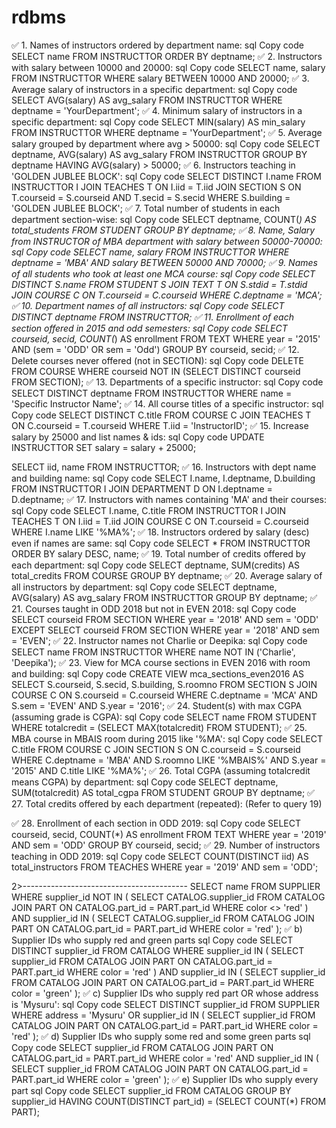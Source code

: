 # rdbms
✅ 1. Names of instructors ordered by department name:
sql
Copy code
SELECT name
FROM INSTRUCTTOR
ORDER BY deptname;
✅ 2. Instructors with salary between 10000 and 20000:
sql
Copy code
SELECT name, salary
FROM INSTRUCTTOR
WHERE salary BETWEEN 10000 AND 20000;
✅ 3. Average salary of instructors in a specific department:
sql
Copy code
SELECT AVG(salary) AS avg_salary
FROM INSTRUCTTOR
WHERE deptname = 'YourDepartment';
✅ 4. Minimum salary of instructors in a specific department:
sql
Copy code
SELECT MIN(salary) AS min_salary
FROM INSTRUCTTOR
WHERE deptname = 'YourDepartment';
✅ 5. Average salary grouped by department where avg > 50000:
sql
Copy code
SELECT deptname, AVG(salary) AS avg_salary
FROM INSTRUCTTOR
GROUP BY deptname
HAVING AVG(salary) > 50000;
✅ 6. Instructors teaching in 'GOLDEN JUBLEE BLOCK':
sql
Copy code
SELECT DISTINCT I.name
FROM INSTRUCTTOR I
JOIN TEACHES T ON I.iid = T.iid
JOIN SECTION S ON T.courseid = S.courseid AND T.secid = S.secid
WHERE S.building = 'GOLDEN JUBLEE BLOCK';
✅ 7. Total number of students in each department section-wise:
sql
Copy code
SELECT deptname, COUNT(*) AS total_students
FROM STUDENT
GROUP BY deptname;
✅ 8. Name, Salary from INSTRUCTOR of MBA department with salary between 50000-70000:
sql
Copy code
SELECT name, salary
FROM INSTRUCTTOR
WHERE deptname = 'MBA' AND salary BETWEEN 50000 AND 70000;
✅ 9. Names of all students who took at least one MCA course:
sql
Copy code
SELECT DISTINCT S.name
FROM STUDENT S
JOIN TEXT T ON S.stdid = T.stdid
JOIN COURSE C ON T.courseid = C.courseid
WHERE C.deptname = 'MCA';
✅ 10. Department names of all instructors:
sql
Copy code
SELECT DISTINCT deptname
FROM INSTRUCTTOR;
✅ 11. Enrollment of each section offered in 2015 and odd semesters:
sql
Copy code
SELECT courseid, secid, COUNT(*) AS enrollment
FROM TEXT
WHERE year = '2015' AND (sem = 'ODD' OR sem = 'Odd')
GROUP BY courseid, secid;
✅ 12. Delete courses never offered (not in SECTION):
sql
Copy code
DELETE FROM COURSE
WHERE courseid NOT IN (SELECT DISTINCT courseid FROM SECTION);
✅ 13. Departments of a specific instructor:
sql
Copy code
SELECT DISTINCT deptname
FROM INSTRUCTTOR
WHERE name = 'Specific Instructor Name';
✅ 14. All course titles of a specific instructor:
sql
Copy code
SELECT DISTINCT C.title
FROM COURSE C
JOIN TEACHES T ON C.courseid = T.courseid
WHERE T.iid = 'InstructorID';
✅ 15. Increase salary by 25000 and list names & ids:
sql
Copy code
UPDATE INSTRUCTTOR
SET salary = salary + 25000;

SELECT iid, name
FROM INSTRUCTTOR;
✅ 16. Instructors with dept name and building name:
sql
Copy code
SELECT I.name, I.deptname, D.building
FROM INSTRUCTTOR I
JOIN DEPARTMENT D ON I.deptname = D.deptname;
✅ 17. Instructors with names containing 'MA' and their courses:
sql
Copy code
SELECT I.name, C.title
FROM INSTRUCTTOR I
JOIN TEACHES T ON I.iid = T.iid
JOIN COURSE C ON T.courseid = C.courseid
WHERE I.name LIKE '%MA%';
✅ 18. Instructors ordered by salary (desc) even if names are same:
sql
Copy code
SELECT *
FROM INSTRUCTTOR
ORDER BY salary DESC, name;
✅ 19. Total number of credits offered by each department:
sql
Copy code
SELECT deptname, SUM(credits) AS total_credits
FROM COURSE
GROUP BY deptname;
✅ 20. Average salary of all instructors by department:
sql
Copy code
SELECT deptname, AVG(salary) AS avg_salary
FROM INSTRUCTTOR
GROUP BY deptname;
✅ 21. Courses taught in ODD 2018 but not in EVEN 2018:
sql
Copy code
SELECT courseid
FROM SECTION
WHERE year = '2018' AND sem = 'ODD'
EXCEPT
SELECT courseid
FROM SECTION
WHERE year = '2018' AND sem = 'EVEN';
✅ 22. Instructor names not Charlie or Deepika:
sql
Copy code
SELECT name
FROM INSTRUCTTOR
WHERE name NOT IN ('Charlie', 'Deepika');
✅ 23. View for MCA course sections in EVEN 2016 with room and building:
sql
Copy code
CREATE VIEW mca_sections_even2016 AS
SELECT S.courseid, S.secid, S.building, S.roomno
FROM SECTION S
JOIN COURSE C ON S.courseid = C.courseid
WHERE C.deptname = 'MCA' AND S.sem = 'EVEN' AND S.year = '2016';
✅ 24. Student(s) with max CGPA (assuming grade is CGPA):
sql
Copy code
SELECT name
FROM STUDENT
WHERE totalcredit = (SELECT MAX(totalcredit) FROM STUDENT);
✅ 25. MBA course in MBAIS room during 2015 like '%MA':
sql
Copy code
SELECT C.title
FROM COURSE C
JOIN SECTION S ON C.courseid = S.courseid
WHERE C.deptname = 'MBA' AND S.roomno LIKE '%MBAIS%' AND S.year = '2015' AND C.title LIKE '%MA%';
✅ 26. Total CGPA (assuming totalcredit means CGPA) by department:
sql
Copy code
SELECT deptname, SUM(totalcredit) AS total_cgpa
FROM STUDENT
GROUP BY deptname;
✅ 27. Total credits offered by each department (repeated):
(Refer to query 19)

✅ 28. Enrollment of each section in ODD 2019:
sql
Copy code
SELECT courseid, secid, COUNT(*) AS enrollment
FROM TEXT
WHERE year = '2019' AND sem = 'ODD'
GROUP BY courseid, secid;
✅ 29. Number of instructors teaching in ODD 2019:
sql
Copy code
SELECT COUNT(DISTINCT iid) AS total_instructors
FROM TEACHES
WHERE year = '2019' AND sem = 'ODD';






2>-----------------------------------------
SELECT name
FROM SUPPLIER
WHERE supplier_id NOT IN (
    SELECT CATALOG.supplier_id
    FROM CATALOG
    JOIN PART ON CATALOG.part_id = PART.part_id
    WHERE color <> 'red'
)
AND supplier_id IN (
    SELECT CATALOG.supplier_id
    FROM CATALOG
    JOIN PART ON CATALOG.part_id = PART.part_id
    WHERE color = 'red'
);
✅ b) Supplier IDs who supply red and green parts
sql
Copy code
SELECT DISTINCT supplier_id
FROM CATALOG
WHERE supplier_id IN (
    SELECT supplier_id FROM CATALOG JOIN PART ON CATALOG.part_id = PART.part_id WHERE color = 'red'
)
AND supplier_id IN (
    SELECT supplier_id FROM CATALOG JOIN PART ON CATALOG.part_id = PART.part_id WHERE color = 'green'
);
✅ c) Supplier IDs who supply red part OR whose address is 'Mysuru':
sql
Copy code
SELECT DISTINCT supplier_id
FROM SUPPLIER
WHERE address = 'Mysuru'
OR supplier_id IN (
    SELECT supplier_id
    FROM CATALOG
    JOIN PART ON CATALOG.part_id = PART.part_id
    WHERE color = 'red'
);
✅ d) Supplier IDs who supply some red and some green parts
sql
Copy code
SELECT supplier_id
FROM CATALOG
JOIN PART ON CATALOG.part_id = PART.part_id
WHERE color = 'red'
AND supplier_id IN (
    SELECT supplier_id
    FROM CATALOG
    JOIN PART ON CATALOG.part_id = PART.part_id
    WHERE color = 'green'
);
✅ e) Supplier IDs who supply every part
sql
Copy code
SELECT supplier_id
FROM CATALOG
GROUP BY supplier_id
HAVING COUNT(DISTINCT part_id) = (SELECT COUNT(*) FROM PART);
